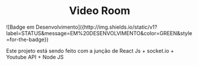 <h1 align="center"> Video Room </h1>
![Badge em Desenvolvimento]({http://img.shields.io/static/v1?label=STATUS&message=EM%20DESENVOLVIMENTO&color=GREEN&style=for-the-badge})

Este projeto está sendo feito com a junção de React Js + socket.io + Youtube API + Node JS
